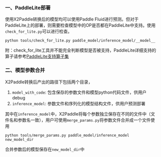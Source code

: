 ### 一、PaddleLite部署
使用X2Paddle转换后的模型均可以使用Paddle Fluid进行预测。但对于PaddleLite上的部署，则需要检查模型中的OP是否都在PaddleLite中支持。使用`check_for_lite.py`可以进行检查。

```
python tools/check_for_lite.py paddle_model/inference_model/__model__
```
附：check_for_lite工具并不能完全判断模型是否被支持，PaddleLite详细支持的算子请参考[PaddleLite支持算子集](https://github.com/PaddlePaddle/Paddle-Lite/blob/develop/docs/introduction/support_operation_list.md)


### 二、模型参数合并
X2Paddle转换后产出的路径下包括两个目录，  
1. `model_with_code`: 包含保存的参数文件和模型python代码文件，供用户debug  
2. `inference_model`: 参数文件和序列化的模型结构文件，供用户预测部署  

其中在`inference_model`中，X2Paddle将每个参数独立保存在不同的文件中（文件名和参数名一致），用户可使用`merge_params.py`将参数文件合并成一个文件使用
```
python tools/merge_params.py paddle_model/inference_model  new_model_dir
```
合并参数后的模型保存在`new_model_dir`中
